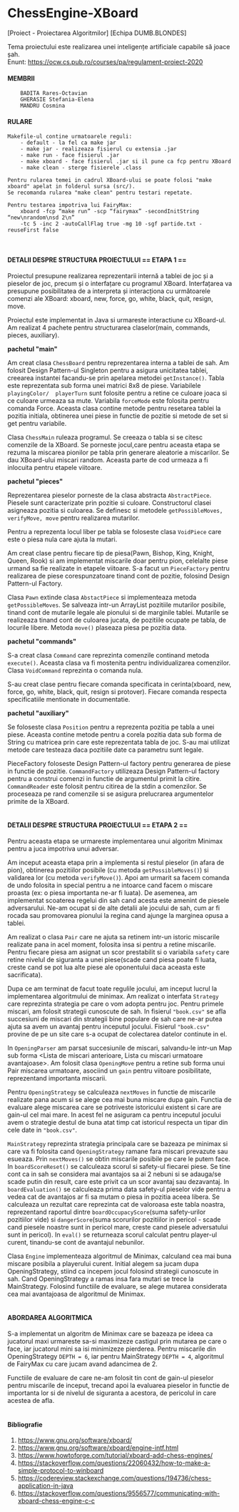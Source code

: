 # ChessEngine-XBoard
[Proiect - Proiectarea Algoritmilor]
[Echipa DUMB.BLONDES]


Tema proiectului este realizarea unei inteligențe artificiale capabile să joace șah. <br>
Enunt: https://ocw.cs.pub.ro/courses/pa/regulament-proiect-2020


#### MEMBRII
```
	BADITA Rares-Octavian
	GHERASIE Stefania-Elena
	MANDRU Cosmina
```

#### RULARE

	Makefile-ul contine urmatoarele reguli:
		- default - la fel ca make jar
		- make jar - realizeaza fisierul cu extensia .jar
		- make run - face fisierul .jar
		- make xboard - face fisierul .jar si il pune ca fcp pentru XBoard
		- make clean - sterge fisierele .class

	Pentru rularea temei in cadrul XBoard-ului se poate folosi "make xboard" apelat in folderul sursa (src/).
	Se recomanda rularea "make clean" pentru testari repetate.
	
	Pentru testarea impotriva lui FairyMax:
		xboard -fcp “make run” -scp “fairymax” -secondInitString “new\nrandom\nsd 2\n” 
		-tc 5 -inc 2 -autoCallFlag true -mg 10 -sgf partide.txt -reuseFirst false

<br>

#### DETALII DESPRE STRUCTURA PROIECTULUI == ETAPA 1 ==

Proiectul presupune realizarea reprezentarii internă a tablei de joc și a pieselor
de joc, precum și o interfațare cu programul XBoard.
Interfațarea va presupune posibilitatea de a interpreta și interacționa cu următoarele 
comenzi ale XBoard: xboard, new, force, go, white, black, quit, resign, move.

Proiectul este implementat in Java si urmareste interactiune cu XBoard-ul.
Am realizat 4 pachete pentru structurarea claselor(main, commands, pieces, auxiliary).

**pachetul "main"**
 
Am creat clasa ```ChessBoard``` pentru reprezentarea interna a tablei de sah. Am
folosit Design Pattern-ul Singleton pentru a asigura unicitatea tablei, 
creearea instantei facandu-se prin apelarea metodei ```getInstance()```. Tabla este
reprezentata sub forma unei matrici 8x8 de piese. Variabilele ```playingColor/ 
playerTurn``` sunt folosite pentru a retine ce culoare joaca si ce culoare urmeaza
sa mute. Variabila ```forceMode``` este folosita pentru comanda Force.
Aceasta clasa contine metode pentru resetarea tablei la pozitia initiala,
obtinerea unei piese in functie de pozitie si metode de set si get pentru 
variabile.

Clasa ```ChessMain``` ruleaza programul. Se creeaza o tabla si se citesc comenzile 
de la XBoard. Se porneste jocul,care pentru aceasta etapa se rezuma la miscarea
pionilor pe tabla prin generare aleatorie a miscarilor. Se dau XBoard-ului
miscari random. Aceasta parte de cod urmeaza a fi inlocuita pentru etapele viitoare.

**pachetul "pieces"**

Reprezentarea pieselor porneste de la clasa abstracta ```AbstractPiece```. Piesele
sunt caracterizate prin pozitie si culoare. Constructorul clasei asigneaza 
pozitia si culoarea. Se definesc si metodele ```getPossibleMoves, verifyMove,
move``` pentru realizarea mutarilor.

Pentru a reprezenta locul liber pe tabla se foloseste clasa ```VoidPiece``` care este
o piesa nula care ajuta la mutari.

Am creat clase pentru fiecare tip de piesa(Pawn, Bishop, King, Knight, Queen,
Rook) si am implementat miscarile doar pentru pion, celelalte piese urmand sa
fie realizate in etapele viitoare. S-a facut un ```PieceFactory``` pentru realizarea 
de piese corespunzatoare tinand cont de pozitie, folosind Design Pattern-ul Factory.

Clasa ```Pawn``` extinde clasa ```AbstactPiece``` si implementeaza metoda ```getPossibleMoves```.
Se salveaza intr-un ArrayList pozitiile mutarilor posibile, tinand cont de 
mutarile legale ale pionului si de marginile tablei. Mutarile se realizeaza
tinand cont de culoarea jucata, de pozitiile ocupate pe tabla, de locurile
libere. Metoda ```move()``` plaseaza piesa pe pozitia data.

**pachetul "commands"**

S-a creat clasa ```Command``` care reprezinta comenzile continand metoda ```execute()```.
Aceasta clasa va fi mostenita pentru individualizarea comenzilor. Clasa 
```VoidCommand``` reprezinta o comanda nula.

S-au creat clase pentru fiecare comanda specificata in cerinta(xboard, new, 
force, go, white, black, quit, resign si protover). Fiecare comanda respecta
specificatiile mentionate in documentatie.

**pachetul "auxiliary"**

Se foloseste clasa ```Position``` pentru a reprezenta pozitia pe tabla a unei piese.
Aceasta contine metode pentru a corela pozitia data sub forma de String cu 
matricea prin care este reprezentata tabla de joc. S-au mai utilizat metode
care testeaza daca pozitiile date ca parametru sunt legale.

PieceFactory foloseste Design Pattern-ul factory pentru generarea de piese in 
functie de pozitie. ```CommandFactory``` utilizeaza Design Pattern-ul factory pentru a construi comenzi
in functie de argumentul primit la citire. ```CommandReader``` este folosit pentru citirea de la stdin a comenzilor. Se
proceseaza pe rand comenzile si se asigura prelucrarea argumentelor primite de
la XBoard.
<br>
<br>

#### DETALII DESPRE STRUCTURA PROIECTULUI == ETAPA 2 ==

Pentru aceasta etapa se urmareste implementarea unui algoritm Minimax pentru a
juca impotriva unui adversar.

Am inceput aceasta etapa prin a implementa si restul pieselor (in afara de pion), 
obtinerea pozitiilor posibile (cu metoda ```getPossibleMoves()```) si validarea lor
(cu metoda ```verifyMove()```). 
Apoi am urmarit sa facem comanda de undo folosita in special pentru a ne intoarce
cand facem o miscare proasta (ex: o piesa importanta ne-ar fi luata). De asemenea,
am implementat scoaterea regelui din sah cand acesta este amenint de piesele 
adversarului. Ne-am ocupat si de alte detalii ale jocului de sah, cum ar fi 
rocada sau promovarea pionului la regina cand ajunge la marginea opusa a tablei.

Am realizat o clasa ```Pair``` care ne ajuta sa retinem intr-un istoric miscarile 
realizate pana in acel moment, folosita insa si pentru a retine miscarile.
Pentru fiecare piesa am asignat un scor prestabilit si o variabila ```safety``` care 
retine nivelul de siguranta a unei piese(scade cand piesa poate fi luata, creste
cand se pot lua alte piese ale oponentului daca aceasta este sacrificata).

Dupa ce am terminat de facut toate regulile jocului, am inceput lucrul la 
implementarea algoritmului de minimax.
Am realizat o interfata ```Strategy``` care reprezinta strategia pe care o vom adopta
pentru joc. Pentru primele miscari, am folosit strategii cunoscute de sah.
In fisierul ```"book.csv"``` se afla succesiuni de miscari din strategii bine populare 
de sah care ne-ar putea ajuta sa avem un avantaj pentru inceputul jocului.
Fisierul ```"book.csv"``` provine de pe un site care s-a ocupat de colectarea datelor
continute in el.

In ```OpeningParser``` am parsat succesiunile de miscari, salvandu-le intr-un Map
sub forma <Lista de miscari anterioare, Lista cu miscari urmatoare avantajoase>.
Am folosit clasa ```OpeningMove``` pentru a retine sub forma unui Pair miscarea 
urmatoare, asociind un ```gain``` pentru viitoare posibilitate, reprezentand importanta
miscarii. 

Pentru ```OpeningStrategy``` se calculeaza ```nextMoves``` in functie de miscarile realizate 
pana acum si se alege cea mai buna miscare dupa gain. Functia de evaluare alege
miscarea care se potriveste istoricului existent si care are gain-ul cel mai mare.
In acest fel ne asiguram ca pentru inceputul jocului avem o strategie destul de
buna atat timp cat istoricul respecta un tipar din cele date in ```"book.csv"```.

```MainStrategy``` reprezinta strategia principala care se bazeaza pe minimax si care 
va fi folosita cand ```OpeningStrategy``` ramane fara miscari prevazute sau esueaza.
Prin ```nextMoves()``` se obtin miscarile posibile pe care le putem face. In ```boardScoreReset()```
se calculeaza scorul si safety-ul fiecarei piese. Se tine cont ca in sah se considera
mai avantajos sa ai 2 nebuni si se adauga/se scade putin din result, care este privit
ca un scor avantaj sau dezavantaj. 
In ```boardEvaluation()``` se calculeaza prima data safety-ul pieselor vide pentru a vedea
cat de avantajos ar fi sa mutam o piesa in pozitia aceea libera. Se calculeaza un
rezultat care reprezinta cat de valoroasa este tabla noastra, reprezentand
raportul dintre ```boardOccupacyScore```(suma safety-urilor pozitiilor vide) si 
```dangerScore```(suma scorurilor pozitiilor in pericol - scade cand piesele noastre sunt
in pericol mare, creste cand piesele adversatului sunt in pericol).
In ```eval()``` se returneaza scorul calculat pentru player-ul curent, tinandu-se cont de 
avantajul nebunilor.

Clasa ```Engine``` implementeaza algoritmul de Minimax, calculand cea mai buna miscare 
posibila a playerului curent. Initial alegem sa jucam dupa OpeningStrategy, stiind
ca incepem jocul folosind strategii cunoscute in sah. Cand OpeningStrategy a ramas 
insa fara mutari se trece la MainStrategy. Folosind functiile de evaluare, se alege 
mutarea considerata cea mai avantajoasa de algoritmul de Minimax.
<br>
<br>

#### ABORDAREA ALGORITMICA

S-a implementat un algoritm de Minimax care se bazeaza pe ideea
ca jucatorul maxi urmareste sa-si maximizeze castigul prin mutarea pe care o face,
iar jucatorul mini sa isi minimizeze pierderea. Pentru miscarile din OpeningStrategy
```DEPTH = 6```, iar pentru MainStrategy ```DEPTH = 4```, algoritmul de FairyMax cu care jucam
avand adancimea de 2. 

Functiile de evaluare de care ne-am folosit tin cont de gain-ul pieselor pentru 
miscarile de inceput, trecand apoi la evaluarea pieselor in functie de importanta lor 
si de nivelul de siguranta a acestora, de pericolul in care acestea de afla.
<br>
<br>

#### Bibliografie

1. https://www.gnu.org/software/xboard/
2. https://www.gnu.org/software/xboard/engine-intf.html
3. https://www.howtoforge.com/tutorial/xboard-add-chess-engines/
4. https://stackoverflow.com/questions/22060432/how-to-make-a-simple-protocol-to-winboard
5. https://codereview.stackexchange.com/questions/194736/chess-application-in-java
6. https://stackoverflow.com/questions/9556577/communicating-with-xboard-chess-engine-c-c
